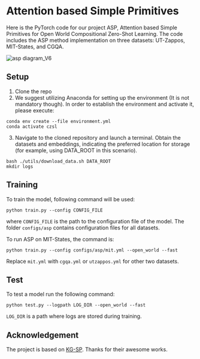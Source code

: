 # Attention based Simple Primitives

Here is the PyTorch code for our project ASP, Attention based Simple Primitives for Open World Compositional Zero-Shot Learning. The code includes the ASP method implementation on three datasets: UT-Zappos, MIT-States, and CGQA.

![asp diagram_V6](https://github.com/user-attachments/assets/80c11992-c186-4adb-836a-a49b3fc8e7e1)

## Setup

1. Clone the repo
2. We suggest utilizing Anaconda for setting up the environment (It is not mandatory though). In order to establish the environment and activate it, please execute:
```
conda env create --file environment.yml
conda activate czsl
```
3. Navigate to the cloned repository and launch a terminal. Obtain the datasets and embeddings, indicating the preferred location for storage (for example, using DATA_ROOT in this scenario).
```
bash ./utils/download_data.sh DATA_ROOT
mkdir logs
```

## Training

To train the model, following command will be used:
```
python train.py --config CONFIG_FILE
```
where ```CONFIG_FILE``` is the path to the configuration file of the model. The folder ```configs/asp``` contains configuration files for all datasets.

To run ASP on MIT-States, the command is:
```
python train.py --config configs/asp/mit.yml --open_world --fast
```
Replace ```mit.yml``` with ```cgqa.yml``` or ```utzappos.yml``` for other two datasets.

## Test

To test a model run the following command:
```
python test.py --logpath LOG_DIR --open_world --fast
```
```LOG_DIR``` is a path where logs are stored during training.

## Acknowledgement
The project is based on [KG-SP](https://github.com/ExplainableML/KG-SP). Thanks for their awesome works.
